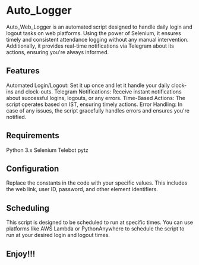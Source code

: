 # Auto_Logger
Auto_Web_Logger is an automated script designed to handle daily login and logout tasks on web platforms. Using the power of Selenium, it ensures timely and consistent attendance logging without any manual intervention. Additionally, it provides real-time notifications via Telegram about its actions, ensuring you're always informed.

## Features
Automated Login/Logout: Set it up once and let it handle your daily clock-ins and clock-outs.
Telegram Notifications: Receive instant notifications about successful logins, logouts, or any errors.
Time-Based Actions: The script operates based on IST, ensuring timely actions.
Error Handling: In case of any issues, the script gracefully handles errors and ensures you're notified.

## Requirements
Python 3.x
Selenium
Telebot
pytz

## Configuration
Replace the constants in the code with your specific values. This includes the web link, user ID, password, and other element identifiers.

## Scheduling
This script is designed to be scheduled to run at specific times. You can use platforms like AWS Lambda or PythonAnywhere to schedule the script to run at your desired login and logout times.

## Enjoy!!!
